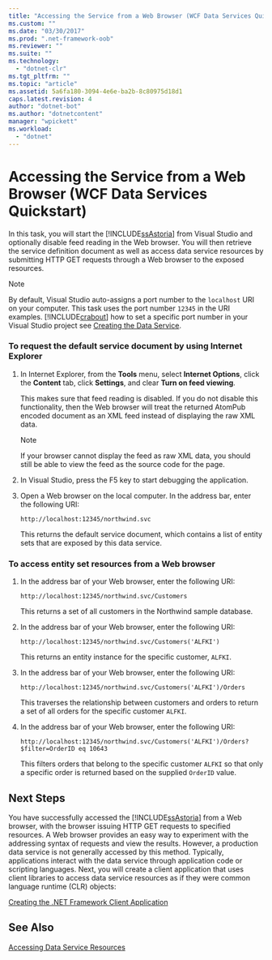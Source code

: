 ```yaml
---
title: "Accessing the Service from a Web Browser (WCF Data Services Quickstart)"
ms.custom: ""
ms.date: "03/30/2017"
ms.prod: ".net-framework-oob"
ms.reviewer: ""
ms.suite: ""
ms.technology: 
  - "dotnet-clr"
ms.tgt_pltfrm: ""
ms.topic: "article"
ms.assetid: 5a6fa180-3094-4e6e-ba2b-8c80975d18d1
caps.latest.revision: 4
author: "dotnet-bot"
ms.author: "dotnetcontent"
manager: "wpickett"
ms.workload: 
  - "dotnet"
---
```

# Accessing the Service from a Web Browser (WCF Data Services Quickstart)
In this task, you will start the [!INCLUDE[ssAstoria](../../../../includes/ssastoria-md.md)] from Visual Studio and optionally disable feed reading in the Web browser. You will then retrieve the service definition document as well as access data service resources by submitting HTTP GET requests through a Web browser to the exposed resources.  
  
> [!NOTE]
>  By default, Visual Studio auto-assigns a port number to the `localhost` URI on your computer. This task uses the port number `12345` in the URI examples. [!INCLUDE[crabout](../../../../includes/crabout-md.md)] how to set a specific port number in your Visual Studio project see [Creating the Data Service](../../../../docs/framework/data/wcf/creating-the-data-service.md).  
  
### To request the default service document by using Internet Explorer  
  
1.  In Internet Explorer, from the **Tools** menu, select **Internet Options**, click the **Content** tab, click **Settings**, and clear **Turn on feed viewing**.  
  
     This makes sure that feed reading is disabled. If you do not disable this functionality, then the Web browser will treat the returned AtomPub encoded document as an XML feed instead of displaying the raw XML data.  
  
    > [!NOTE]
    >  If your browser cannot display the feed as raw XML data, you should still be able to view the feed as the source code for the page.  
  
2.  In Visual Studio, press the F5 key to start debugging the application.  
  
3.  Open a Web browser on the local computer. In the address bar, enter the following URI:  
  
    ```  
    http://localhost:12345/northwind.svc  
    ```  
  
     This returns the default service document, which contains a list of entity sets that are exposed by this data service.  
  
### To access entity set resources from a Web browser  
  
1.  In the address bar of your Web browser, enter the following URI:  
  
    ```  
    http://localhost:12345/northwind.svc/Customers  
    ```  
  
     This returns a set of all customers in the Northwind sample database.  
  
2.  In the address bar of your Web browser, enter the following URI:  
  
    ```  
    http://localhost:12345/northwind.svc/Customers('ALFKI')  
    ```  
  
     This returns an entity instance for the specific customer, `ALFKI`.  
  
3.  In the address bar of your Web browser, enter the following URI:  
  
    ```  
    http://localhost:12345/northwind.svc/Customers('ALFKI')/Orders  
    ```  
  
     This traverses the relationship between customers and orders to return a set of all orders for the specific customer `ALFKI`.  
  
4.  In the address bar of your Web browser, enter the following URI:  
  
    ```  
    http://localhost:12345/northwind.svc/Customers('ALFKI')/Orders?$filter=OrderID eq 10643  
    ```  
  
     This filters orders that belong to the specific customer `ALFKI` so that only a specific order is returned based on the supplied `OrderID` value.  
  
## Next Steps  
 You have successfully accessed the [!INCLUDE[ssAstoria](../../../../includes/ssastoria-md.md)] from a Web browser, with the browser issuing HTTP GET requests to specified resources. A Web browser provides an easy way to experiment with the addressing syntax of requests and view the results. However, a production data service is not generally accessed by this method. Typically, applications interact with the data service through application code or scripting languages. Next, you will create a client application that uses client libraries to access data service resources as if they were common language runtime (CLR) objects:  
  
 [Creating the .NET Framework Client Application](../../../../docs/framework/data/wcf/creating-the-dotnet-client-application-wcf-data-services-quickstart.md)  
  
## See Also  
 [Accessing Data Service Resources](../../../../docs/framework/data/wcf/accessing-data-service-resources-wcf-data-services.md)
